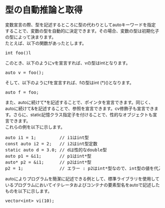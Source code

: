 # 型の自動推論と取得
 変数宣言の際、型を記述するところに型の代わりとしてautoキーワードを指定することで、変数の型を自動的に決定できます。その場合、変数の型は初期化子の型によって決まります。<br>
 たとえば、以下の関数があったとします。<br>
<pre>
int foo()l
</pre>
 このとき、以下のようにvを宣言すれば、vの型はintとなります。<br>
<pre>
auto v = foo();
</pre>
 そして、以下のようにfを宣言すれば、fの型はint (*)()となります。<br>
<pre>
auto f = foo;
</pre>
 また、autoに続けて*を記述することで、ポインタを宣言できます。同じく、autoに続けて&を記述することで、参照を宣言できます。cv修飾子も宣言できます。さらに、static記憶クラス指定子を付けることで、性的なオブジェクトも宣言できます。<br>
 これらの例を以下に示します。<br>
<pre>
auto i1 = 1;         // i1はint型
const auto i2 = 2;   // i2はint型定数
static auto d = 3.0; // dは性的なdouble型
auto p1 = &i1;       // p1はint*型
auto* p2 = &i1;      // p2はint*型
p2 = 1;              // エラー : p2はint*型なので、int型の値を代入できない
</pre>
 autoによりプログラムを簡潔に記述できる例として、標準ライブラリを使用しているプログラムにおいてイテレータおよびコンテナの要素型名をautoで記述したものを以下に示します。<br>
<pre>
vector&lt;int&gt; vi(10);
</pre>

